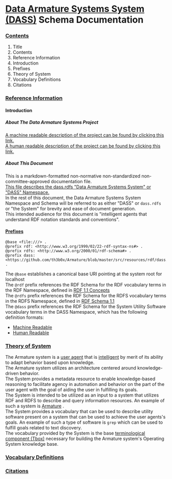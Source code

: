 # [Data Armature Systems System (DASS)](#section-title) Schema Documentation  

### [Contents](#section-content)

1. Title  
2. Contents  
3. Reference Information  
  1. Introduction  
  2. Prefixes  
4. Theory of System  
5. Vocabulary Definitions  
6. Citations  

### [Reference Information](#section-reference)

#### Introduction

##### About The Data Armature Systems Project

[A machine readable description of the project can be found by clicking this link.](https://github.com/th3b0x/DAS_Docs/tree/master/src/DAS_project.ttl)  
[A human readable description of the project can be found by clicking this link.](https://github.com/th3b0x/DAS_Docs/blob/master/README.md)

##### About This Document
This is a markdown-formatted non-normative non-standardized non-committee-approved documentation file.  
[This file describes the dass.rdfs "Data Armature Systems System" or "DASS" Namespace.](https://github.com/th3b0x/Armature/blob/master/src/resources/rdf/dass.rdfs/)  
In the rest of this document, the Data Armature Systems System Namespace and Schema will be referred to as either "DASS" or `dass.rdfs` or "the System" for brevity and ease of document generation.  
This intended audience for this document is "intelligent agents that understand RDF notation standards and conventions".

#### [Prefixes](#section-prefix)

```
@base <file:///> .
@prefix rdf: <http://www.w3.org/1999/02/22-rdf-syntax-ns#> .
@prefix rdfs: <http://www.w3.org/2000/01/rdf-schema#> .
@prefix dass: <https://github.com/th3b0x/Armature/blob/master/src/resources/rdf/dass.rdfs/> .
```

The `@base` establishes a canonical base URI pointing at the system root for localhost  
The `@rdf` prefix references the RDF Schema for the RDF vocabulary terms in the RDF Namespace, defined in [RDF 1.1 Concepts](https://www.w3.org/TR/rdf11-concepts/)  
The `@rdfs` prefix references the RDF Schema for the RDFS vocabulary terms in the RDFS Namespace, defined in  [RDF Schema 1.1](https://www.w3.org/TR/rdf-schema/)  
The `@dass` prefix references the RDF Schema for the System Utility Software vocabulary terms in the DASS Namespace, which has the following definition formats:  
 *  [Machine Readable](https://github.com/th3b0x/Armature/blob/master/src/resources/rdf/dass.rdfs/)
 *  [Human Readable](https://github.com/th3b0x/DAS_Docs/tree/master/doc/dass.md)

### [Theory of System](#section-theory)

The Armature system is a [user agent](https://en.wikipedia.org/wiki/User_agent) that is [intelligent](https://en.wikipedia.org/wiki/Intelligent_agent) by merit of its ability to adapt behavior based upon knowledge.  
The Armature system utilizes an architecture centered around knowledge-driven behavior.  
The System provides a metadata resource to enable knowledge-based reasoning to facilitate agency in automation and behavior on the part of the user agent with the goal of aiding the user in fulfilling its goals.  
The System is intended to be utilized as an input to a system that utilizes RDF and RDFS to describe and query information resources.  An example of such a system is [Armature](https://github.com/th3b0x/Armature) .  
The System provides a vocabulary that can be used to describe utility software present on a system that can be used to achieve the user agents's goals.  An example of such a type of software is `grep` which can be used to fulfill goals related to text discovery.  
The vocabulary provided by the System is the base [terminological component (Tbox)](https://en.wikipedia.org/wiki/Tbox) necessary for building the Armature system's Operating System knowledge base.  

### [Vocabulary Definitions](#section-vocabulary)

### [Citations](#section-citation)
